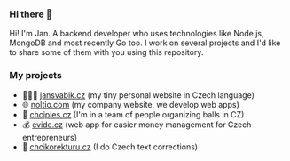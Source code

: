 ### Hi there 👋

Hi! I'm Jan. A backend developer who uses technologies like Node.js, MongoDB and most recently Go too. I work on several projects and I'd like to share some of them with you using this repository.

### My projects
- 👨🏻‍💻 [jansvabik.cz](https://jansvabik.cz/) (my tiny personal website in Czech language)
- 🌐 [noltio.com](https://noltio.com/) (my company website, we develop web apps)
- 💃 [chciples.cz](https://chciples.cz/) (I'm in a team of people organizing balls in CZ)
- 💰 [evide.cz](https://evide.cz/) (web app for easier money management for Czech entrepreneurs)
- 📝 [chcikorekturu.cz](https://chcikorekturu.cz) (I do Czech text corrections)
